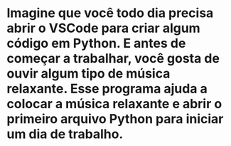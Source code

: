 # Imagine que você todo dia precisa abrir o VSCode para criar algum código em Python. E antes de começar a trabalhar, você gosta de ouvir algum tipo de música relaxante. Esse programa ajuda a colocar a música relaxante e abrir o primeiro arquivo Python para iniciar um dia de trabalho. 
